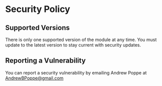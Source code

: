 # Security Policy

## Supported Versions

There is only one supported version of the module at any time. You must update to the latest version to stay current with security updates.

## Reporting a Vulnerability

You can report a security vulnerability by emailing Andrew Poppe at AndrewBPoppe@gmail.com 
